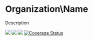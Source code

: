 # Organization\Name
Description

[![](https://github.com/organization/name/workflows/PHPUnit/badge.svg)](https://github.com/organization/name/actions/workflows/test.yml)
[![](https://github.com/organization/name/workflows/PHPStan/badge.svg)](https://github.com/organization/name/actions/workflows/analyze.yml)
[![](https://github.com/organization/name/workflows/Deptrac/badge.svg)](https://github.com/organization/name/actions/workflows/inspect.yml)
[![Coverage Status](https://coveralls.io/repos/github/organization/name/badge.svg?branch=develop)](https://coveralls.io/github/organization/name?branch=develop)
